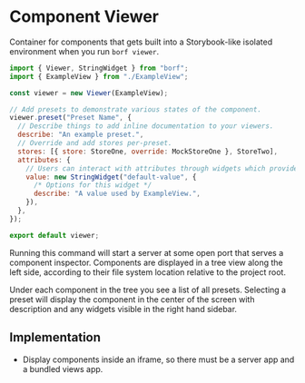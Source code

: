 # Component Viewer

Container for components that gets built into a Storybook-like isolated environment when you run `borf viewer`.

```js
import { Viewer, StringWidget } from "borf";
import { ExampleView } from "./ExampleView";

const viewer = new Viewer(ExampleView);

// Add presets to demonstrate various states of the component.
viewer.preset("Preset Name", {
  // Describe things to add inline documentation to your viewers.
  describe: "An example preset.",
  // Override and add stores per-preset.
  stores: [{ store: StoreOne, override: MockStoreOne }, StoreTwo],
  attributes: {
    // Users can interact with attributes through widgets which provide a UI and bind its value.
    value: new StringWidget("default-value", {
      /* Options for this widget */
      describe: "A value used by ExampleView.",
    }),
  },
});

export default viewer;
```

Running this command will start a server at some open port that serves a component inspector. Components are displayed in a tree view along the left side, according to their file system location relative to the project root.

Under each component in the tree you see a list of all presets. Selecting a preset will display the component in the center of the screen with description and any widgets visible in the right hand sidebar.

## Implementation

- Display components inside an iframe, so there must be a server app and a bundled views app.
